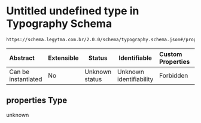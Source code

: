 # Untitled undefined type in Typography Schema

```txt
https://schema.legytma.com.br/2.0.0/schema/typography.schema.json#/properties
```




| Abstract            | Extensible | Status         | Identifiable            | Custom Properties | Additional Properties | Access Restrictions | Defined In                                                                          |
| :------------------ | ---------- | -------------- | ----------------------- | :---------------- | --------------------- | ------------------- | ----------------------------------------------------------------------------------- |
| Can be instantiated | No         | Unknown status | Unknown identifiability | Forbidden         | Allowed               | none                | [typography.schema.json\*](../schema/typography.schema.json) |

## properties Type

unknown
